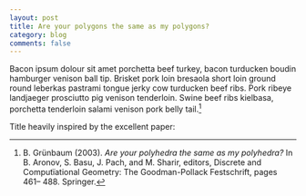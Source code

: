```yaml
---
layout: post
title: Are your polygons the same as my polygons? 
category: blog
comments: false
---
```


Bacon ipsum dolour sit amet porchetta beef turkey, bacon turducken boudin hamburger venison ball tip. Brisket pork loin bresaola short loin ground round leberkas pastrami tongue jerky cow turducken beef ribs. Pork ribeye landjaeger prosciutto pig venison tenderloin. Swine beef ribs kielbasa, porchetta tenderloin salami venison pork belly tail.[^1]

Title heavily inspired by the excellent paper: 

[^1]: B. Grünbaum (2003). *Are your polyhedra the same as my polyhedra?* In B. Aronov, S. Basu, J. Pach, and M. Sharir, editors, Discrete and Computïational Geometry: The Goodman-Pollack Festschrift, pages 461– 488. Springer.
